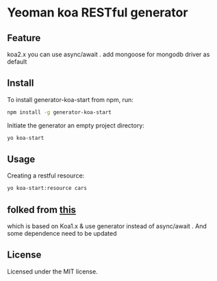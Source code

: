 # Yeoman koa RESTful generator

## Feature

koa2.x you can use async/await .
add mongoose for mongodb driver as default 

## Install  

To install generator-koa-start from npm, run:  

```bash
npm install -g generator-koa-start
```

Initiate the generator an empty project directory:  

```bash
yo koa-start
```
## Usage
Creating a restful resource:  

```bash
yo koa-start:resource cars
```

## folked from [this](https://github.com/PatrickWolleb/generator-koa-rest)
which is based on Koa1.x & use generator instead of async/await .
And some dependence need to be updated

## License

Licensed under the MIT license.

